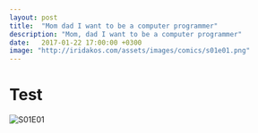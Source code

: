 ```yaml
---
layout: post
title:  "Mom dad I want to be a computer programmer"
description: "Mom, dad I want to be a computer programmer"
date:   2017-01-22 17:00:00 +0300
image: "http://iridakos.com/assets/images/comics/s01e01.png"
---
```


# Test

![S01E01](http://localhost:4000/assets/images/comics/s01e01.png)